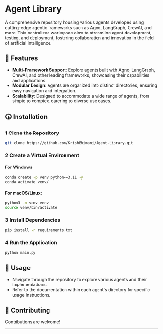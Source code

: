 # **Agent Library**

A comprehensive repository housing various agents developed using cutting-edge agentic frameworks such as Agno, LangGraph, CrewAI, and more. This centralized workspace aims to streamline agent development, testing, and deployment, fostering collaboration and innovation in the field of artificial intelligence.

## 🚀 Features

- **Multi-Framework Support**: Explore agents built with Agno, LangGraph, CrewAI, and other leading frameworks, showcasing their capabilities and applications.
- **Modular Design**: Agents are organized into distinct directories, ensuring easy navigation and integration.
- **Scalability**: Designed to accommodate a wide range of agents, from simple to complex, catering to diverse use cases.

## 🕠️ Installation

### 1 Clone the Repository

```sh
git clone https://github.com/KrishBhimani/Agent-Library.git
```

### 2 Create a Virtual Environment

#### For Windows:
```sh
conda create -p venv python==3.11 -y
conda activate venv/
```

#### For macOS/Linux:
```sh
python3 -m venv venv
source venv/bin/activate
```

### 3 Install Dependencies

```sh
pip install -r requirements.txt
```

### 4 Run the Application

```sh
python main.py
```

## 📌 Usage

- Navigate through the repository to explore various agents and their implementations.
- Refer to the documentation within each agent's directory for specific usage instructions.

## 🤝 Contributing

Contributions are welcome!

---